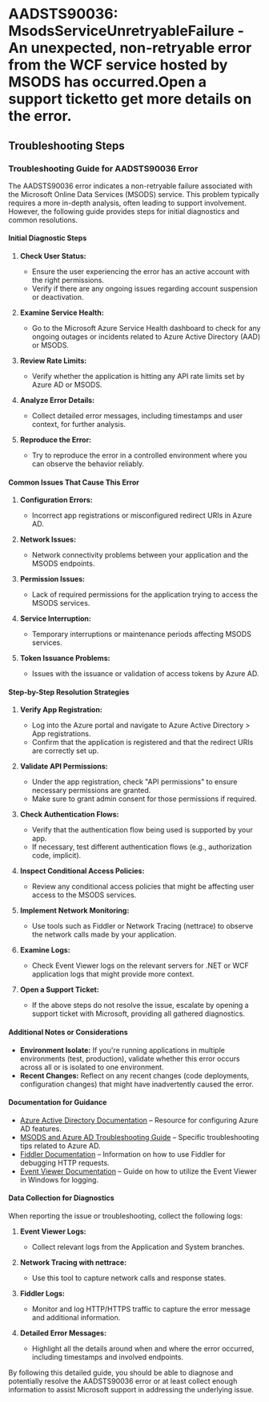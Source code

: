 # AADSTS90036: MsodsServiceUnretryableFailure - An unexpected, non-retryable error from the WCF service hosted by MSODS has occurred.Open a support ticketto get more details on the error.


## Troubleshooting Steps
### Troubleshooting Guide for AADSTS90036 Error

The AADSTS90036 error indicates a non-retryable failure associated with the Microsoft Online Data Services (MSODS) service. This problem typically requires a more in-depth analysis, often leading to support involvement. However, the following guide provides steps for initial diagnostics and common resolutions.

#### Initial Diagnostic Steps

1. **Check User Status:**
   - Ensure the user experiencing the error has an active account with the right permissions.
   - Verify if there are any ongoing issues regarding account suspension or deactivation.

2. **Examine Service Health:**
   - Go to the Microsoft Azure Service Health dashboard to check for any ongoing outages or incidents related to Azure Active Directory (AAD) or MSODS.

3. **Review Rate Limits:**
   - Verify whether the application is hitting any API rate limits set by Azure AD or MSODS.

4. **Analyze Error Details:**
   - Collect detailed error messages, including timestamps and user context, for further analysis.

5. **Reproduce the Error:**
   - Try to reproduce the error in a controlled environment where you can observe the behavior reliably.

#### Common Issues That Cause This Error

1. **Configuration Errors:**
   - Incorrect app registrations or misconfigured redirect URIs in Azure AD.

2. **Network Issues:**
   - Network connectivity problems between your application and the MSODS endpoints.

3. **Permission Issues:**
   - Lack of required permissions for the application trying to access the MSODS services.

4. **Service Interruption:**
   - Temporary interruptions or maintenance periods affecting MSODS services.

5. **Token Issuance Problems:**
   - Issues with the issuance or validation of access tokens by Azure AD.

#### Step-by-Step Resolution Strategies

1. **Verify App Registration:**
   - Log into the Azure portal and navigate to Azure Active Directory > App registrations.
   - Confirm that the application is registered and that the redirect URIs are correctly set up.

2. **Validate API Permissions:**
   - Under the app registration, check "API permissions" to ensure necessary permissions are granted.
   - Make sure to grant admin consent for those permissions if required.

3. **Check Authentication Flows:**
   - Verify that the authentication flow being used is supported by your app.
   - If necessary, test different authentication flows (e.g., authorization code, implicit).

4. **Inspect Conditional Access Policies:**
   - Review any conditional access policies that might be affecting user access to the MSODS services.

5. **Implement Network Monitoring:**
   - Use tools such as Fiddler or Network Tracing (nettrace) to observe the network calls made by your application.

6. **Examine Logs:**
   - Check Event Viewer logs on the relevant servers for .NET or WCF application logs that might provide more context.

7. **Open a Support Ticket:**
   - If the above steps do not resolve the issue, escalate by opening a support ticket with Microsoft, providing all gathered diagnostics.

#### Additional Notes or Considerations

- **Environment Isolate:** If you're running applications in multiple environments (test, production), validate whether this error occurs across all or is isolated to one environment.
- **Recent Changes:** Reflect on any recent changes (code deployments, configuration changes) that might have inadvertently caused the error.

#### Documentation for Guidance

- [Azure Active Directory Documentation](https://docs.microsoft.com/en-us/azure/active-directory/) – Resource for configuring Azure AD features.
- [MSODS and Azure AD Troubleshooting Guide](https://docs.microsoft.com/en-us/azure/active-directory/develop/troubleshoot-authentication) – Specific troubleshooting tips related to Azure AD.
- [Fiddler Documentation](https://www.telerik.com/fiddler) – Information on how to use Fiddler for debugging HTTP requests.
- [Event Viewer Documentation](https://docs.microsoft.com/en-us/windows/win32/sysinternals/event-viewer) – Guide on how to utilize the Event Viewer in Windows for logging.

#### Data Collection for Diagnostics

When reporting the issue or troubleshooting, collect the following logs:

1. **Event Viewer Logs:**
   - Collect relevant logs from the Application and System branches.

2. **Network Tracing with nettrace:**
   - Use this tool to capture network calls and response states.

3. **Fiddler Logs:**
   - Monitor and log HTTP/HTTPS traffic to capture the error message and additional information.

4. **Detailed Error Messages:**
   - Highlight all the details around when and where the error occurred, including timestamps and involved endpoints.

By following this detailed guide, you should be able to diagnose and potentially resolve the AADSTS90036 error or at least collect enough information to assist Microsoft support in addressing the underlying issue.